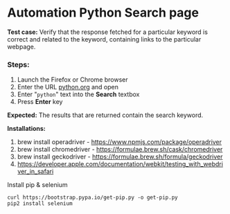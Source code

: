 # Automation Python Search page

**Test case:** Verify that the response fetched for a particular keyword is correct and related to the keyword, containing links to the particular webpage.

### **Steps:**

1. Launch the Firefox or Chrome browser
1. Enter the URL [python.org](http://www.python.org) and open
1. Enter "`python`" text into the **Search** textbox
1. Press **Enter** key

**Expected:** The results that are returned contain the search keyword.


**Installations:**

1. brew install operadriver - https://www.npmjs.com/package/operadriver
2. brew install chromedriver - https://formulae.brew.sh/cask/chromedriver
3. brew install geckodriver - https://formulae.brew.sh/formula/geckodriver
4. https://developer.apple.com/documentation/webkit/testing_with_webdriver_in_safari

Install pip & selenium
```
curl https://bootstrap.pypa.io/get-pip.py -o get-pip.py
pip2 install selenium
```
